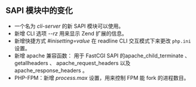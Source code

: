 SAPI 模块中的变化
-----------------

-   <span class="simpara"> 一个名为 *cli-server* 的新 SAPI
    模块可以使用。 </span>
-   <span class="simpara"> 新增 CLI 选项 *--rz* 用来显示 Zend
    扩展的信息。 </span>
-   <span class="simpara"> 新增快捷方式 *\#inisetting=value* 在 readline
    CLI 交互模式下来更改 `php.ini` 设置。 </span>
-   <span class="simpara"> 新增 apache 兼容函数： 用于 FastCGI SAPI
    的<span class="function">apache\_child\_terminate</span> 、 <span
    class="function">getallheaders</span> 、 <span
    class="function">apache\_request\_headers</span> 以及 <span
    class="function">apache\_response\_headers</span> 。 </span>
-   <span class="simpara"> PHP-FPM：新增 *process.max* 设置，用来控制
    FPM 能 fork 的进程数目。 </span>
